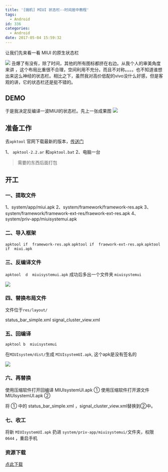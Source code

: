```yaml
---
title: '[搞机] MIUI 状态栏--时间居中教程'
tags:
  - Android
id: 336
categories:
  - Android
date: 2017-05-04 15:59:32
---
```


让我们先来看一看 MIUI 的原生状态栏

![](http://oic1wftgk.bkt.clouddn.com/wp-content/uploads/000.png)
丑爆了有没有，除了时间，其他的所有图标都挤在右边。从我个人的审美角度来讲 ，这个布局比重很不合理，空间利用不充分。而且不对称。。。。也不知道谁想出来这么神经的状态栏。相比之下，虽然我对高价低配的vivo没什么好感，但是客观的讲，它的状态栏还是挺不错的。

## DEMO

于是我决定反编译一波MIUI的状态栏。先上一张成果图
![](http://oic1wftgk.bkt.clouddn.com/wp-content/uploads/005.png)

## 准备工作

去`apktool` 官网下载最新的版本，[传送门](https://ibotpeaches.github.io/Apktool/ "传送门")

1、 `apktool-2.2.ar` 和`apktool.bat`
2、电脑一台

> 需要的东西后面打包



## 开工

### 一、提取文件

1、system/app/miui.apk
2、system/framework/framework-res.apk
3、system/framework/framework-ext-res/fraework-ext-res.apk
4、system/priv-app/miuisystemui.apk

### 二、导入框架

`apktool if  framework-res.apk`
`apktool if  fraework-ext-res.apk`
`apktool if  miui.apk`

### 三、反编译文件

`apktool  d  miuisystemui.apk`
成功后多出一个文件夹  `miuisystemui`

![](http://oic1wftgk.bkt.clouddn.com/wp-content/uploads/002.jpg)

### 四、替换布局文件

文件位于`res/layout/`

status_bar_simple.xml
signal_cluster_view.xml

### 五、回编译

`apktool b  miuisystemui`

在`MIUIsystem/dist/`生成  `MIUIsystemUI.apk`, 这个apk是没有签名的

![](http://oic1wftgk.bkt.clouddn.com/wp-content/uploads/003.jpg)

### 六、再替换

使用压缩软件打开回编译  MIUIsystemUI.apk   ①
使用压缩软件打开源文件  MIUIsystemUI.apk   ②

将 ① 中的 status_bar_simple.xml ，signal_cluster_view.xml替换到②中。

### 七、收工

将新 `MIUIsystemUI.apk`  扔进 `system/priv-app/miuisystemui/`文件夹，权限 `0644` ，重启手机

### 资源下载

[点此下载](http://wwwcodexzcn-10039191.cossh.myqcloud.com/MIUI%E6%97%B6%E9%97%B4%E5%B1%85%E4%B8%AD_byCL.zip)